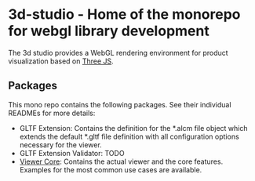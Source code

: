# 3d-studio - Home of the monorepo for webgl library development

The 3d studio provides a WebGL rendering environment for product visualization
based on [Three JS](https://threejs.org).

## Packages

This mono repo contains the following packages. See their individual READMEs 
for more details:
* GLTF Extension: Contains the definition for the *.alcm file object which 
  extends the default *.gltf file definition with all configuration options
  necessary for the viewer.
* GLTF Extension Validator: TODO
* [Viewer Core](libs/viewer-core/README.md): 
  Contains the actual viewer and the core features. Examples for the most 
  common use cases are available.
